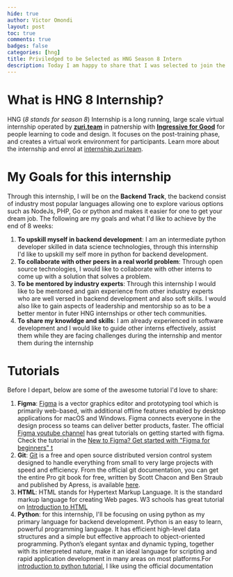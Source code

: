 ```yaml
---
hide: true
author: Victor Omondi
layout: post
toc: true
comments: true
badges: false
categories: [hng]
title: Priviledged to be Selected as HNG Season 8 Intern
description: Today I am happy to share that I was selected to join the HNG 8 intern workspace as a backend engineer, and lot more...
---
```


# What is HNG 8 Internship?
HNG (*8 stands for season 8*) Internship is a long running, large scale virtual internship operated by **[zuri.team](https://zuri.team)** in patnership with **[Ingressive for Good](https://ingressive.org/)** for people learning to code and design. It focuses on the post-training phase, and creates a virtual work environment for participants. Learn more about the internship and enrol at [internship.zuri.team](https://internship.zuri.team).

# My Goals for this internship
Through this internship, I will be on the **Backend Track**, the backend consist of industry most popular languages allowing one to explore various options such as NodeJs, PHP, Go or python and makes it easier for one to get your dream job. The following are my goals and what I'd like to achieve by the end of 8 weeks:
1. **To upskill myself in backend development**: I am an intermediate python developer skilled in data science technologies, through this internship I'd like to upskill my self more in python for backend development.
2. **To collaborate with other peers in a real world problem**: Through open source technologies, I would like to collaborate with other interns to come up with a solution that solves a problem.
3. **To be mentored by industry experts**: Through this internship I would like to be mentored and gain experience from other industry experts who are well versed in backend development and also soft skills. I would also like to gain aspects of leadership and mentorship so as to be a better mentor in futer HNG internships or other tech communities.
4. **To share my knowldge and skills**: I am already experienced in software development and I would like to guide other interns effectively, assist them while they are facing challenges during the internship and mentor them during the internship

# Tutorials
Before I depart, below are some of the awesome tutorial I'd love to share:
1. **Figma**: [Figma](https://www.figma.com/) is a vector graphics editor and prototyping tool which is primarily web-based, with additional offline features enabled by desktop applications for macOS and Windows. Figma connects everyone in the design process so teams can deliver better products, faster. The official [Figma youtube channel](https://www.youtube.com/channel/UCQsVmhSa4X-G3lHlUtejzLA) has great tutorials on getting started with figma. Check the tutorial in the [New to Figma? Get started with "Figma for beginners" t](https://www.youtube.com/watch?v=Cx2dkpBxst8&list=PLXDU_eVOJTx7QHLShNqIXL1Cgbxj7HlN4)
2. **Git**: [Git](https://git-scm.com/) is a free and open source distributed version control system designed to handle everything from small to very large projects with speed and efficiency. From the official git documentation, you can get the entire Pro git book for free, written by Scott Chacon and Ben Straub and published by Apress, is available [here](https://git-scm.com/book/en/v2).
3. **HTML**: HTML stands for Hypertext Markup Language. It is the standard markup language for creating Web pages. W3 schools has great tutorial on [Introduction to HTML](https://www.w3schools.com/html/html_intro.asp)
4. **Python**: for this internship, I'll be focusing on using python as my primary language for backend development. Python is an easy to learn, powerful programming language. It has efficient high-level data structures and a simple but effective approach to object-oriented programming. Python’s elegant syntax and dynamic typing, together with its interpreted nature, make it an ideal language for scripting and rapid application development in many areas on most platforms.For [introduction to python tutorial](https://docs.python.org/3/tutorial/), I like using the official documentation
